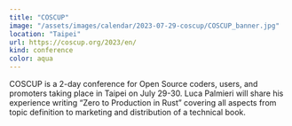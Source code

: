 ```yaml
---
title: "COSCUP"
image: "/assets/images/calendar/2023-07-29-coscup/COSCUP_banner.jpg"
location: "Taipei"
url: https://coscup.org/2023/en/
kind: conference
color: aqua
---
```


COSCUP is a 2-day conference for Open Source coders, users, and promoters taking place in Taipei on July 29-30. Luca Palmieri will share his experience writing “Zero to Production in Rust” covering all aspects from topic definition to marketing and distribution of a technical book.
